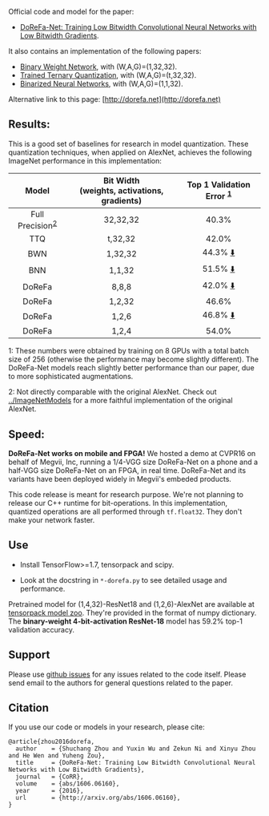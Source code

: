 Official code and model for the paper:

+ [DoReFa-Net: Training Low Bitwidth Convolutional Neural Networks with Low Bitwidth Gradients](http://arxiv.org/abs/1606.06160).

It also contains an implementation of the following papers:
+ [Binary Weight Network](https://arxiv.org/abs/1511.00363), with (W,A,G)=(1,32,32).
+ [Trained Ternary Quantization](https://arxiv.org/abs/1612.01064), with (W,A,G)=(t,32,32).
+ [Binarized Neural Networks](https://arxiv.org/abs/1602.02830), with (W,A,G)=(1,1,32).

Alternative link to this page: [http://dorefa.net](http://dorefa.net)

## Results:
This is a good set of baselines for research in model quantization.
These quantization techniques, when applied on AlexNet, achieves the following ImageNet performance in this implementation:

| Model                              | Bit Width <br/> (weights, activations, gradients) | Top 1 Validation Error <sup>[1](#ft1)</sup>                                      |
|:----------------------------------:|:-------------------------------------------------:|:--------------------------------------------------------------------------------:|
| Full Precision<sup>[2](#ft2)</sup> | 32,32,32                                          | 40.3%                                                                            |
| TTQ                                | t,32,32                                           | 42.0%                                                                            |
| BWN                                | 1,32,32                                           | 44.3% [:arrow_down:](http://models.tensorpack.com/DoReFa-Net/AlexNet-1,32,32.npz) |
| BNN                                | 1,1,32                                            | 51.5% [:arrow_down:](http://models.tensorpack.com/DoReFa-Net/AlexNet-1,1,32.npz) |
| DoReFa                             | 8,8,8                                             | 42.0% [:arrow_down:](http://models.tensorpack.com/DoReFa-Net/AlexNet-8,8,8.npz)  |
| DoReFa                             | 1,2,32                                            | 46.6%                                                                            |
| DoReFa                             | 1,2,6                                             | 46.8% [:arrow_down:](http://models.tensorpack.com/DoReFa-Net/AlexNet-1,2,6.npz)  |
| DoReFa                             | 1,2,4                                             | 54.0%                                                                            |

 <a id="ft1">1</a>: These numbers were obtained by training on 8 GPUs with a total batch size of 256 (otherwise the performance may become slightly different).
The DoReFa-Net models reach slightly better performance than our paper, due to
more sophisticated augmentations.

 <a id="ft2">2</a>: Not directly comparable with the original AlexNet. Check out
 [../ImageNetModels](../ImageNetModels) for a more faithful implementation of the original AlexNet.

## Speed:
__DoReFa-Net works on mobile and FPGA!__
We hosted a demo at CVPR16 on behalf of Megvii, Inc, running a 1/4-VGG size DoReFa-Net on a phone and a half-VGG size DoReFa-Net on an FPGA, in real time.
DoReFa-Net and its variants have been deployed widely in Megvii's embeded products.

This code release is meant for research purpose. We're not planning to release our C++ runtime for bit-operations.
In this implementation, quantized operations are all performed through `tf.float32`. They don't make your network faster.

## Use

+ Install TensorFlow>=1.7, tensorpack and scipy.

+ Look at the docstring in `*-dorefa.py` to see detailed usage and performance.

Pretrained model for (1,4,32)-ResNet18 and (1,2,6)-AlexNet are available at
[tensorpack model zoo](http://models.tensorpack.com/DoReFa-Net/).
They're provided in the format of numpy dictionary.
The __binary-weight 4-bit-activation ResNet-18__ model has 59.2% top-1 validation accuracy.


## Support

Please use [github issues](https://github.com/tensorpack/tensorpack/issues) for any issues related to the code itself.
Please send email to the authors for general questions related to the paper.

## Citation

If you use our code or models in your research, please cite:
```
@article{zhou2016dorefa,
  author    = {Shuchang Zhou and Yuxin Wu and Zekun Ni and Xinyu Zhou and He Wen and Yuheng Zou},
  title     = {DoReFa-Net: Training Low Bitwidth Convolutional Neural Networks with Low Bitwidth Gradients},
  journal   = {CoRR},
  volume    = {abs/1606.06160},
  year      = {2016},
  url       = {http://arxiv.org/abs/1606.06160},
}
```
